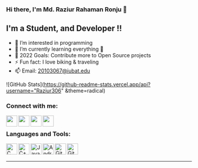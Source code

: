 ### Hi there, I'm Md. Raziur Rahaman Ronju 👋
## I'm a Student, and Developer !!

- 👀 I’m interested in programming
- 🌱 I’m currently learning everything 🤣
- 🥅 2022 Goals: Contribute more to Open Source projects
- ⚡ Fun fact: I love biking & traveling
- 📫 Email: 20103067@iubat.edu

![GitHub Stats](https://github-readme-stats.vercel.app/api?username="Raziur306" &theme=radical)

### Connect with me:

[<img align="left"   width="30px" src="https://img.icons8.com/nolan/64/facebook-new.png"/>][facebook]
[<img align="left"   width="30px" src="https://img.icons8.com/nolan/64/twitter.png" />][twitter]
[<img align="left"   width="30px" src="https://img.icons8.com/nolan/64/linkedin.png" />][linkedin]
[<img align="left"   width="30px" src="https://img.icons8.com/nolan/96/instagram-new.png" />][instagram]

<br />

### Languages and Tools:
<img clickable="false" align="left" alt="C" width="30px" src="https://img.icons8.com/color/48/000000/c-programming.png"/>
<img align="left" alt="C++" width="30px" src="https://img.icons8.com/color/48/000000/c-plus-plus-logo.png"/>
<img align="left" alt="Java" width="30px" src="https://img.icons8.com/color/64/000000/java-coffee-cup-logo.png"/>
<img align="left" alt="Android App Development" width="30px" src="https://img.icons8.com/fluent/48/000000/android-os.png"/>
<img align="left" alt="Git" width="30px" src="https://img.icons8.com/color/48/000000/git.png"/>
<img align="left" alt="Github" width="30px" src="https://img.icons8.com/dusk/48/000000/github.png"/>
<br />
<br />

---
[twitter]: https://twitter.com/RaziurRahaman01 
[facebook]: https://fb.com/raziur.rahman01
[instagram]: https://instagram.com/codeSTACKr
[linkedin]: https://linkedin.com/in/codeSTACKr

